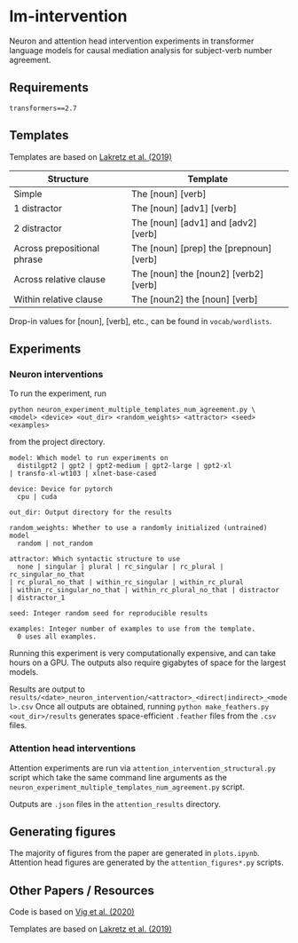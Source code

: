 # lm-intervention

Neuron and attention head intervention experiments in transformer language models for causal mediation analysis for subject-verb number agreement.

## Requirements

`transformers==2.7`

## Templates

Templates are based on [Lakretz et al. (2019)](https://github.com/FAIRNS/Number_and_syntax_units_in_LSTM_LMs) 

| Structure | Template |
| --- | --- |
| Simple | The [noun] [verb] |
| 1 distractor | The [noun] [adv1] [verb] |
| 2 distractor | The [noun] [adv1] and [adv2] [verb] | 
| Across prepositional phrase | The [noun] [prep] the [prepnoun] [verb] |
| Across relative clause | The [noun] the [noun2] [verb2] [verb] | 
| Within relative clause | The [noun2] the [noun] [verb] |

Drop-in values for [noun], [verb], etc., can be found in `vocab/wordlists`.

## Experiments

### Neuron interventions

To run the experiment, run 
```
python neuron_experiment_multiple_templates_num_agreement.py \
<model> <device> <out_dir> <random_weights> <attractor> <seed> <examples>
```
from the project directory.

```
model: Which model to run experiments on
  distilgpt2 | gpt2 | gpt2-medium | gpt2-large | gpt2-xl 
| transfo-xl-wt103 | xlnet-base-cased

device: Device for pytorch
  cpu | cuda 

out_dir: Output directory for the results

random_weights: Whether to use a randomly initialized (untrained) model 
  random | not_random 

attractor: Which syntactic structure to use
  none | singular | plural | rc_singular | rc_plural | rc_singular_no_that
| rc_plural_no_that | within_rc_singular | within_rc_plural   
| within_rc_singular_no_that | within_rc_plural_no_that | distractor 
| distractor_1

seed: Integer random seed for reproducible results

examples: Integer number of examples to use from the template. 
  0 uses all examples.
```

Running this experiment is very computationally expensive, and can take hours on a GPU. The outputs also require gigabytes of space for the largest models.

Results are output to `results/<date>_neuron_intervention/<attractor>_<direct|indirect>_<model>.csv`
Once all outputs are obtained, running `python make_feathers.py <out_dir>/results` generates space-efficient `.feather` files from the `.csv` files.

### Attention head interventions

Attention experiments are run via `attention_intervention_structural.py` script which take the same command line arguments as the `neuron_experiment_multiple_templates_num_agreement.py` script.

Outputs are `.json` files in the `attention_results` directory.

## Generating figures

The majority of figures from the paper are generated in `plots.ipynb`.
Attention head figures are generated by the `attention_figures*.py` scripts.

## Other Papers / Resources

Code is based on [Vig et al. (2020)](https://github.com/sebastianGehrmann/CausalMediationAnalysis)

Templates are based on [Lakretz et al. (2019)](https://github.com/FAIRNS/Number_and_syntax_units_in_LSTM_LMs) 
